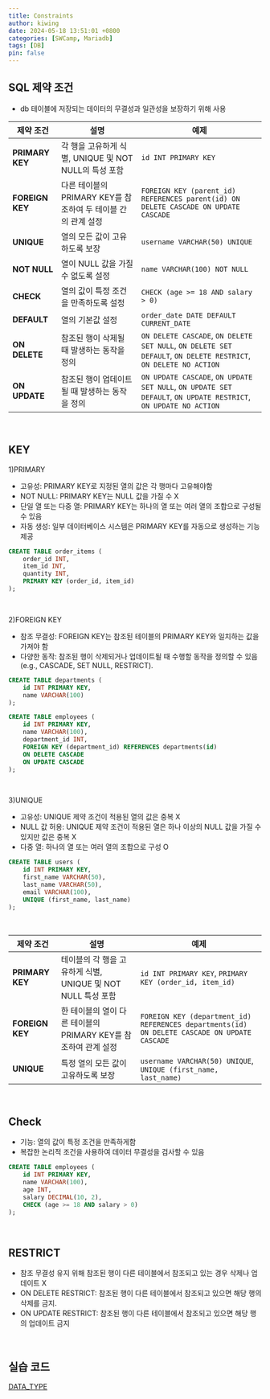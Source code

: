```yaml
---
title: Constraints
author: kiwing
date: 2024-05-18 13:51:01 +0800
categories: [SWCamp, Mariadb]
tags: [DB]
pin: false
---
```


## SQL 제약 조건
- db 테이블에 저장되는 데이터의 무결성과 일관성을 보장하기 위해 사용

| 제약 조건       | 설명                                                     | 예제                                                                                                                                                   |
|----------------|--------------------------------------------------------|------------------------------------------------------------------------------------------------------------------------------------------------------|
| **PRIMARY KEY** | 각 행을 고유하게 식별, UNIQUE 및 NOT NULL의 특성 포함   | `id INT PRIMARY KEY`                                                                                                                                  |
| **FOREIGN KEY** | 다른 테이블의 PRIMARY KEY를 참조하여 두 테이블 간의 관계 설정 | `FOREIGN KEY (parent_id) REFERENCES parent(id) ON DELETE CASCADE ON UPDATE CASCADE`                                                                  |
| **UNIQUE**     | 열의 모든 값이 고유하도록 보장                          | `username VARCHAR(50) UNIQUE`                                                                                                                         |
| **NOT NULL**   | 열이 NULL 값을 가질 수 없도록 설정                      | `name VARCHAR(100) NOT NULL`                                                                                                                          |
| **CHECK**      | 열의 값이 특정 조건을 만족하도록 설정                    | `CHECK (age >= 18 AND salary > 0)`                                                                                                                    |
| **DEFAULT**    | 열의 기본값 설정                                        | `order_date DATE DEFAULT CURRENT_DATE`                                                                                                                |
| **ON DELETE**  | 참조된 행이 삭제될 때 발생하는 동작을 정의              | `ON DELETE CASCADE`, `ON DELETE SET NULL`, `ON DELETE SET DEFAULT`, `ON DELETE RESTRICT`, `ON DELETE NO ACTION`                                      |
| **ON UPDATE**  | 참조된 행이 업데이트될 때 발생하는 동작을 정의          | `ON UPDATE CASCADE`, `ON UPDATE SET NULL`, `ON UPDATE SET DEFAULT`, `ON UPDATE RESTRICT`, `ON UPDATE NO ACTION`                                      |

<br>

## KEY

1)PRIMARY

- 고유성: PRIMARY KEY로 지정된 열의 값은 각 행마다 고유해야함
- NOT NULL: PRIMARY KEY는 NULL 값을 가질 수 X
- 단일 열 또는 다중 열: PRIMARY KEY는 하나의 열 또는 여러 열의 조합으로 구성될 수 있음
- 자동 생성: 일부 데이터베이스 시스템은 PRIMARY KEY를 자동으로 생성하는 기능 제공

```sql
CREATE TABLE order_items (
    order_id INT,
    item_id INT,
    quantity INT,
    PRIMARY KEY (order_id, item_id)
);
```

<br>

2)FOREIGN KEY

- 참조 무결성: FOREIGN KEY는 참조된 테이블의 PRIMARY KEY와 일치하는 값을 가져야 함
- 다양한 동작: 참조된 행이 삭제되거나 업데이트될 때 수행할 동작을 정의할 수 있음 (e.g., CASCADE, SET NULL, RESTRICT).

```sql
CREATE TABLE departments (
    id INT PRIMARY KEY,
    name VARCHAR(100)
);

CREATE TABLE employees (
    id INT PRIMARY KEY,
    name VARCHAR(100),
    department_id INT,
    FOREIGN KEY (department_id) REFERENCES departments(id)
    ON DELETE CASCADE
    ON UPDATE CASCADE
);
```

<br>

3)UNIQUE

- 고유성: UNIQUE 제약 조건이 적용된 열의 값은 중복 X
- NULL 값 허용: UNIQUE 제약 조건이 적용된 열은 하나 이상의 NULL 값을 가질 수 있지만  값은 중복 X
- 다중 열: 하나의 열 또는 여러 열의 조합으로 구성 O

```sql
CREATE TABLE users (
    id INT PRIMARY KEY,
    first_name VARCHAR(50),
    last_name VARCHAR(50),
    email VARCHAR(100),
    UNIQUE (first_name, last_name)
);
```

<br>

| 제약 조건      | 설명                                                                 | 예제                                                                                                                                                       |
|----------------|--------------------------------------------------------------------|----------------------------------------------------------------------------------------------------------------------------------------------------------|
| **PRIMARY KEY** | 테이블의 각 행을 고유하게 식별, UNIQUE 및 NOT NULL 특성 포함         | `id INT PRIMARY KEY`, `PRIMARY KEY (order_id, item_id)`                                                                                                    |
| **FOREIGN KEY** | 한 테이블의 열이 다른 테이블의 PRIMARY KEY를 참조하여 관계 설정     | `FOREIGN KEY (department_id) REFERENCES departments(id) ON DELETE CASCADE ON UPDATE CASCADE`                                                              |
| **UNIQUE**      | 특정 열의 모든 값이 고유하도록 보장                                 | `username VARCHAR(50) UNIQUE`, `UNIQUE (first_name, last_name)`                                                                                             |

<br>

## Check
- 기능: 열의 값이 특정 조건을 만족하게함
- 복잡한 논리적 조건을 사용하여 데이터 무결성을 검사할 수 있음

```sql
CREATE TABLE employees (
    id INT PRIMARY KEY,
    name VARCHAR(100),
    age INT,
    salary DECIMAL(10, 2),
    CHECK (age >= 18 AND salary > 0)
);
```

<br>

## RESTRICT

- 참조 무결성 유지 위해 참조된 행이 다른 테이블에서 참조되고 있는 경우 삭제나 업데이트 X
- ON DELETE RESTRICT: 참조된 행이 다른 테이블에서 참조되고 있으면 해당 행의 삭제를 금지.
- ON UPDATE RESTRICT: 참조된 행이 다른 테이블에서 참조되고 있으면 해당 행의 업데이트 금지

<br>

## 실습 코드

[DATA_TYPE](https://github.com/Ki-Wing/BootCamp/blob/main/mariadb/basic/4_constraint.sql)


[nodejs]: https://nodejs.org/
[starter]: https://github.com/cotes2020/chirpy-starter
[pages-workflow-src]: https://docs.github.com/en/pages/getting-started-with-github-pages/configuring-a-publishing-source-for-your-github-pages-site#publishing-with-a-custom-github-actions-workflow
[latest-tag]: https://github.com/cotes2020/jekyll-theme-chirpy/tags
